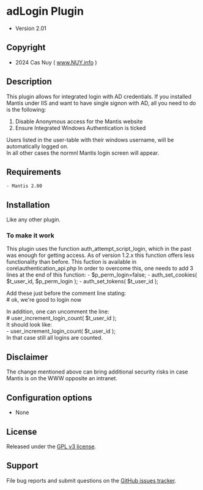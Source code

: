 
# 	adLogin Plugin

  - Version 2.01

## Copyright
  -  2024 Cas Nuy ( www.NUY.info )

## Description

This plugin allows for integrated login with AD credentials.
If you installed Mantis under IIS and want to have single signon with AD, all you need to do is the following: 
1. Disable Anonymous access for the Mantis website 
2. Ensure Integrated Windows Authentication is ticked <br>

Users listed in the user-table with their windows username, will be automatically logged on.<br>
In all other cases the normnl Mantis login screen will appear.

## Requirements
    - Mantis 2.00
 
## Installation                                                                             
 
Like any other plugin. 

### To make it work

This plugin uses the function auth_attempt_script_login, which in the past was enough for getting access.
As of version 1.2.x this function offers less functionality than before.
This fuction is available in core\authentication_api.php
In order to overcome this, one needs to add 3 lines at the end of this function:
	- $p_perm_login=false;
	- auth_set_cookies( $t_user_id, $p_perm_login );
	- auth_set_tokens( $t_user_id );
	
Add these just before the comment line stating:<br>
 &#35; ok, we're good to login now

In addition, one can uncomment the line:<br>
	&#35; user_increment_login_count( $t_user_id );<br>
It should look like:<br>
	- user_increment_login_count( $t_user_id );<br>
In that case still all logins are counted.	

## Disclaimer

The change mentioned above can bring additional security risks in case Mantis is on the WWW opposite an intranet.

## Configuration options                                                                      
 
- None

## License                                                                                    

Released under the [GPL v3 license](http://opensource.org/licenses/GPL-3.0).

## Support

File bug reports and submit questions on the
[GitHub issues tracker](http://github.com/mantisbt-plugins/adLogin/issues).
